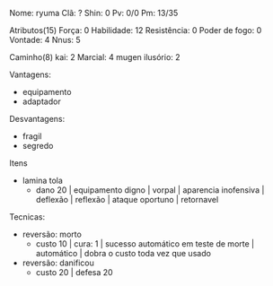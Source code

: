 Nome: ryuma
Clã: ?
Shin: 0
Pv: 0/0
Pm: 13/35

Atributos(15)
Força: 0
Habilidade: 12
Resistência: 0
Poder de fogo: 0
Vontade: 4
Nnus: 5

Caminho(8)
kai: 2
Marcial: 4
mugen ilusório: 2 

Vantagens:
- equipamento
- adaptador

Desvantagens:
- fragil
- segredo

Itens
- lamina tola
  - dano 20 | equipamento digno | vorpal | aparencia inofensiva | deflexão | reflexão | ataque oportuno | retornavel

Tecnicas:
- reversão: morto
  - custo 10 | cura: 1 | sucesso automático em teste de morte | automático | dobra o custo toda vez que usado
- reversão: danificou
  - custo 20 | defesa 20